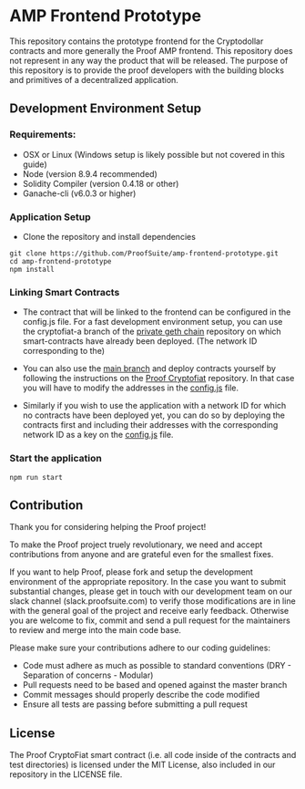# AMP Frontend Prototype

This repository contains the prototype frontend for the Cryptodollar contracts and more generally the Proof AMP frontend. This repository does not represent in any way the product that will be released. The purpose of this repository is to provide the proof developers with the building blocks and primitives of a decentralized application.

## Development Environment Setup

### Requirements:
- OSX or Linux (Windows setup is likely possible but not covered in this guide)
- Node (version 8.9.4 recommended)
- Solidity Compiler (version 0.4.18 or other)
- Ganache-cli (v6.0.3 or higher)


### Application Setup

- Clone the repository and install dependencies

```
git clone https://github.com/ProofSuite/amp-frontend-prototype.git
cd amp-frontend-prototype
npm install
```


### Linking Smart Contracts

* The contract that will be linked to the frontend can be configured in the config.js file. For a fast development environment setup, you can use the cryptofiat-a branch of the [private geth chain](https://github.com/ProofSuite/private-geth-chain/tree/cryptofiat-a) repository on which smart-contracts have already been deployed. 
(The network ID corresponding to the)

* You can also use the [main branch](https://github.com/ProofSuite/private-geth-chain) and deploy contracts yourself by following the instructions on the [Proof Cryptofiat](https://github.com/ProofSuite/ProofCryptoFiat) repository. In that case you will have to modify the addresses in the [config.js](https://github.com/ProofSuite/amp-frontend-prototype/blob/master/config.js) file.

* Similarly if you wish to use the application with a network ID for which no contracts have been deployed yet, you can do so by deploying the contracts first and including their addresses with the corresponding network ID as a key on the [config.js](https://github.com/ProofSuite/amp-frontend-prototype/blob/master/config.js) file.


### Start the application

```
npm run start
```


## Contribution

Thank you for considering helping the Proof project!

To make the Proof project truely revolutionary, we need and accept contributions from anyone and are grateful even for the smallest fixes.

If you want to help Proof, please fork and setup the development environment of the appropriate repository.
In the case you want to submit substantial changes, please get in touch with our development team on our slack channel (slack.proofsuite.com) to
verify those modifications are in line with the general goal of the project and receive early feedback. Otherwise you are welcome to fix, commit and
send a pull request for the maintainers to review and merge into the main code base.

Please make sure your contributions adhere to our coding guidelines:

- Code must adhere as much as possible to standard conventions (DRY - Separation of concerns - Modular)
- Pull requests need to be based and opened against the master branch
- Commit messages should properly describe the code modified
- Ensure all tests are passing before submitting a pull request

## License

The Proof CryptoFiat smart contract (i.e. all code inside of the contracts and test directories) is licensed under the MIT License, also included in our repository in the
LICENSE file.